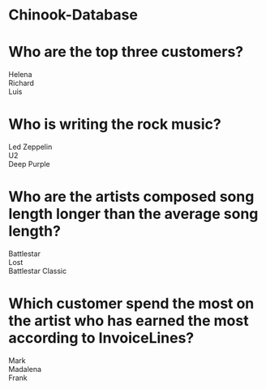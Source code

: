 # Chinook-Database
# Who are the top three customers?
Helena <br />
Richard <br />
Luis <br />
# Who is writing the rock music?
Led Zeppelin <br />
U2 <br />
Deep Purple <br />
# Who are the artists composed song length longer than the average song length?
Battlestar <br />
Lost <br />
Battlestar Classic <br />
# Which customer spend the most on the artist who has earned the most according to InvoiceLines?
Mark <br />
Madalena <br />
Frank <br />
